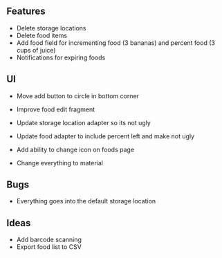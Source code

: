 ## Features
- Delete storage locations
- Delete food items
- Add food field for incrementing food (3 bananas) and percent food (3 cups of juice)
- Notifications for expiring foods

## UI
- Move add button to circle in bottom corner

- Improve food edit fragment
- Update storage location adapter so its not ugly
- Update food adapter to include percent left and make not ugly

- Add ability to change icon on foods page
- Change everything to material

## Bugs
- Everything goes into the default storage location

## Ideas
- Add barcode scanning 
- Export food list to CSV

